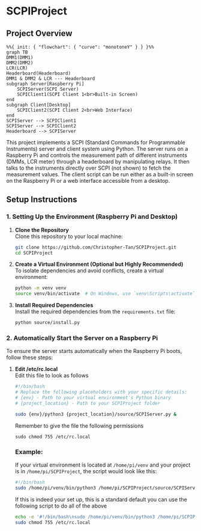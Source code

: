 # SCPIProject

## Project Overview

```mermaid
%%{ init: { "flowchart": { "curve": "monotoneY" } } }%%
graph TB
DMM1(DMM1)
DMM2(DMM2)
LCR(LCR)
Headerboard(Headerboard)
DMM1 & DMM2 & LCR --- Headerboard
subgraph Server[Raspberry Pi]
    SCPIServer(SCPI Server)
    SCPIClient1(SCPI Client 1<br>Built-in Screen)
end
subgraph Client[Desktop]
    SCPIClient2(SCPI Client 2<br>Web Interface)
end
SCPIServer --> SCPIClient1
SCPIServer --> SCPIClient2
Headerboard --> SCPIServer
```

This project implements a SCPI (Standard Commands for Programmable Instruments) server and client system using Python. The server runs on a Raspberry Pi and controls the measurement path of different instruments (DMMs, LCR meter) through a headerboard by manipulating relays. It then talks to the instruments directly over SCPI (not shown) to fetch the measurement values. The client script can be run either as a built-in screen on the Raspberry Pi or a web interface accessible from a desktop.

## Setup Instructions

### 1. Setting Up the Environment (Raspberry Pi and Desktop)

1. **Clone the Repository**  
    Clone this repository to your local machine:
    ```bash
    git clone https://github.com/Christopher-Tan/SCPIProject.git
    cd SCPIProject
    ```

2. **Create a Virtual Environment (Optional but Highly Recommended)**  
    To isolate dependencies and avoid conflicts, create a virtual environment:
    ```bash
    python -m venv venv
    source venv/bin/activate  # On Windows, use `venv\Scripts\activate`
    ```

3. **Install Required Dependencies**  
    Install the required dependencies from the `requirements.txt` file:
    ```bash
    python source/install.py
    ```


### 2. Automatically Start the Server on a Raspberry Pi

To ensure the server starts automatically when the Raspberry Pi boots, follow these steps:

1. **Edit /etc/rc.local**  
Edit this file to look as follows
    ```bash
    #!/bin/bash
    # Replace the following placeholders with your specific details:
    # {env} - Path to your virtual environment's Python binary
    # {project_location} - Path to your SCPIProject folder

    sudo {env}/python3 {project_location}/source/SCPIServer.py &
    ```

    Remember to give the file the following permissions
    ```
    sudo chmod 755 /etc/rc.local
    ```

    ### Example:
    If your virtual environment is located at `/home/pi/venv` and your project is in `/home/pi/SCPIProject`, the script would look like this:
    ```bash
    #!/bin/bash
    sudo /home/pi/venv/bin/python3 /home/pi/SCPIProject/source/SCPIServer.py &
    ```
    If this is indeed your set up, this is a standard default you can use the following script to do all of the above

    ```bash
    echo -e '#!/bin/bash\nsudo /home/pi/venv/bin/python3 /home/pi/SCPIProject/source/SCPIServer.py &' | sudo tee /etc/rc.local
    sudo chmod 755 /etc/rc.local
    ```
